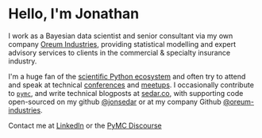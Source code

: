# Hello, I'm Jonathan

I work as a Bayesian data scientist and senior consultant via my own company
[Oreum Industries](https://oreum.io), providing statistical modelling and
expert advisory services to clients in the commercial & specialty insurance
industry.

I'm a huge fan of the [scientific Python ecosystem](https://numfocus.org) and
often try to attend and speak at technical
[conferences](https://insurancedatascience.org) and
[meetups](https://london.pydata.org). I occasionally contribute to
[`pymc`](https://github.com/pymc-devs/pymc), and
write technical blogposts at [sedar.co](https://sedar.co), with supporting code
open-sourced on my github [@jonsedar](https://github.com/jonsedar) or at my
company Github [@oreum-industries](https://github.com/oreum-industries).

Contact me at [LinkedIn](https://www.linkedin.com/in/jonsedar/) or the 
[PyMC Discourse](https://discourse.pymc.io/u/jonsedar/summary)
